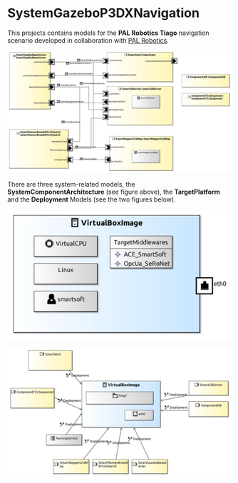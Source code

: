 # SystemGazeboP3DXNavigation

This projects contains models for the **PAL Robotics Tiago** navigation scenario developed in collaboration with [PAL Robotics](https://www.pal-robotics.com).

![SystemArchitecture](https://github.com/Servicerobotics-Ulm/SystemRepository/blob/master/SystemGazeboP3DXNavigation/model/SystemGazeboP3DXNavigationSystemArchitecture.jpg)

There are three system-related models, the **SystemComponentArchitecture** (see figure above), the **TargetPlatform** and the **Deployment** Models (see the two figures below).

![TargetPlatform](https://github.com/Servicerobotics-Ulm/SystemRepository/blob/master/SystemGazeboP3DXNavigation/model/SystemGazeboP3DXNavigationTargetPlatform.jpg)

![Deployment](https://github.com/Servicerobotics-Ulm/SystemRepository/blob/master/SystemGazeboP3DXNavigation/model/SystemGazeboP3DXNavigationDeployment.jpg)
